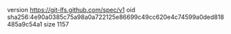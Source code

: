 version https://git-lfs.github.com/spec/v1
oid sha256:4e90a0385c75a98a0a722125e86699c49cc620e4c74599a0ded818485a9c54a1
size 1157
